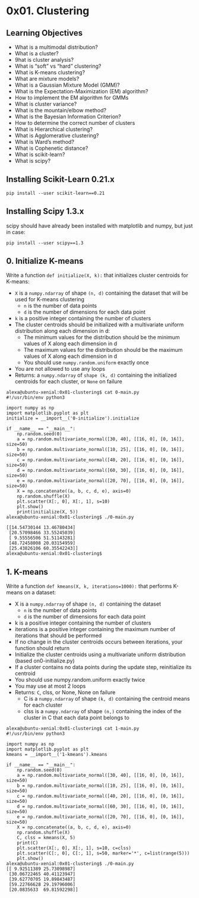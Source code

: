 # 0x01. Clustering

## Learning Objectives
* What is a multimodal distribution?
* What is a cluster?
* 9hat is cluster analysis?
* What is “soft” vs “hard” clustering?
* What is K-means clustering?
* What are mixture models?
* What is a Gaussian Mixture Model (GMM)?
* What is the Expectation-Maximization (EM) algorithm?
* How to implement the EM algorithm for GMMs
* What is cluster variance?
* What is the mountain/elbow method?
* What is the Bayesian Information Criterion?
* How to determine the correct number of clusters
* What is Hierarchical clustering?
* What is Agglomerative clustering?
* What is Ward’s method?
* What is Cophenetic distance?
* What is scikit-learn?
* What is scipy?

## Installing Scikit-Learn 0.21.x
```
pip install --user scikit-learn==0.21
```
## Installing Scipy 1.3.x
scipy should have already been installed with matplotlib and numpy, but just in case:
```
pip install --user scipy==1.3
```

## 0. Initialize K-means
Write a function `def initialize(X, k):` that initializes cluster centroids for K-means:

* `X` is a `numpy.ndarray` of shape `(n, d)` containing the dataset that will be used for K-means clustering
    * `n` is the number of data points
    * `d` is the number of dimensions for each data point
* `k` is a positive integer containing the number of clusters
* The cluster centroids should be initialized with a multivariate uniform distribution along each dimension in d:
    * The minimum values for the distribution should be the minimum values of X along each dimension in d
    * The maximum values for the distribution should be the maximum values of X along each dimension in d
    * You should use `numpy.random.uniform` exactly once
* You are not allowed to use any loops
* Returns: a `numpy.ndarray` of `shape (k, d)` containing the initialized centroids for each cluster, or `None` on failure
```
alexa@ubuntu-xenial:0x01-clustering$ cat 0-main.py 
#!/usr/bin/env python3

import numpy as np
import matplotlib.pyplot as plt
initialize = __import__('0-initialize').initialize

if __name__ == "__main__":
    np.random.seed(0)
    a = np.random.multivariate_normal([30, 40], [[16, 0], [0, 16]], size=50)
    b = np.random.multivariate_normal([10, 25], [[16, 0], [0, 16]], size=50)
    c = np.random.multivariate_normal([40, 20], [[16, 0], [0, 16]], size=50)
    d = np.random.multivariate_normal([60, 30], [[16, 0], [0, 16]], size=50)
    e = np.random.multivariate_normal([20, 70], [[16, 0], [0, 16]], size=50)
    X = np.concatenate((a, b, c, d, e), axis=0)
    np.random.shuffle(X)
    plt.scatter(X[:, 0], X[:, 1], s=10)
    plt.show()
    print(initialize(X, 5))
alexa@ubuntu-xenial:0x01-clustering$ ./0-main.py 
```
```
[[14.54730144 13.46780434]
 [20.57098466 33.55245039]
 [ 9.55556506 51.51143281]
 [48.72458008 20.03154959]
 [25.43826106 60.35542243]]
alexa@ubuntu-xenial:0x01-clustering$
```

## 1. K-means
Write a function `def kmeans(X, k, iterations=1000):` that performs K-means on a dataset:

* X is a `numpy.ndarray` of shape `(n, d)` containing the dataset
    * `n` is the number of data points
    * `d` is the number of dimensions for each data point
* k is a positive integer containing the number of clusters
* iterations is a positive integer containing the maximum number of iterations that should be performed
* If no change in the cluster centroids occurs between iterations, your function should return
* Initialize the cluster centroids using a multivariate uniform distribution (based on0-initialize.py)
* If a cluster contains no data points during the update step, reinitialize its centroid
* You should use numpy.random.uniform exactly twice
* You may use at most 2 loops
* Returns: `C`, clss, or None, None on failure
    * C is a `numpy.ndarray` of shape `(k, d)` containing the centroid means for each cluster
    * clss is a `numpy.ndarray` of shape `(n,)` containing the index of the cluster in C that each data point belongs to
```
alexa@ubuntu-xenial:0x01-clustering$ cat 1-main.py 
#!/usr/bin/env python3

import numpy as np
import matplotlib.pyplot as plt
kmeans = __import__('1-kmeans').kmeans

if __name__ == "__main__":
    np.random.seed(0)
    a = np.random.multivariate_normal([30, 40], [[16, 0], [0, 16]], size=50)
    b = np.random.multivariate_normal([10, 25], [[16, 0], [0, 16]], size=50)
    c = np.random.multivariate_normal([40, 20], [[16, 0], [0, 16]], size=50)
    d = np.random.multivariate_normal([60, 30], [[16, 0], [0, 16]], size=50)
    e = np.random.multivariate_normal([20, 70], [[16, 0], [0, 16]], size=50)
    X = np.concatenate((a, b, c, d, e), axis=0)
    np.random.shuffle(X)
    C, clss = kmeans(X, 5)
    print(C)
    plt.scatter(X[:, 0], X[:, 1], s=10, c=clss)
    plt.scatter(C[:, 0], C[:, 1], s=50, marker='*', c=list(range(5)))
    plt.show()
alexa@ubuntu-xenial:0x01-clustering$ ./0-main.py 
[[ 9.92511389 25.73098987]
 [30.06722465 40.41123947]
 [39.62770705 19.89843487]
 [59.22766628 29.19796006]
 [20.0835633  69.81592298]]
```
